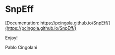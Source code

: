 # SnpEff

[Documentation: https://pcingola.github.io/SnpEff/](https://pcingola.github.io/SnpEff/)

Enjoy!

Pablo Cingolani

